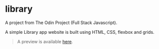 # library
A project from The Odin Project (Full Stack Javascript).

A simple Library app website is built using HTML, CSS, flexbox and grids.

> A preview is available [here](http://frarosset.github.io/library).
